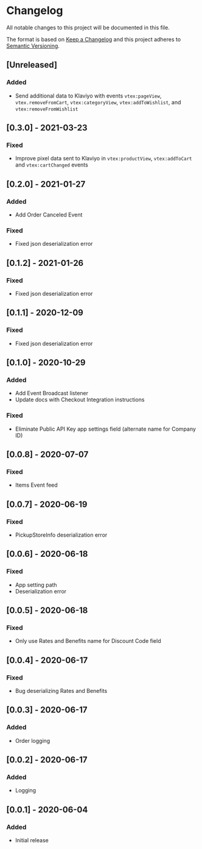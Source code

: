 # Changelog

All notable changes to this project will be documented in this file.

The format is based on [Keep a Changelog](http://keepachangelog.com/en/1.0.0/)
and this project adheres to [Semantic Versioning](http://semver.org/spec/v2.0.0.html).

## [Unreleased]

### Added

- Send additional data to Klaviyo with events `vtex:pageView`, `vtex.removeFromCart`, `vtex:categoryView`, `vtex:addToWishlist`, and `vtex:removeFromWishlist`

## [0.3.0] - 2021-03-23

### Fixed

- Improve pixel data sent to Klaviyo in `vtex:productView`, `vtex:addToCart` and `vtex:cartChanged` events

## [0.2.0] - 2021-01-27

### Added

- Add Order Canceled Event

### Fixed

- Fixed json deserialization error

## [0.1.2] - 2021-01-26

### Fixed

- Fixed json deserialization error

## [0.1.1] - 2020-12-09

### Fixed

- Fixed json deserialization error

## [0.1.0] - 2020-10-29

### Added

- Add Event Broadcast listener
- Update docs with Checkout Integration instructions

### Fixed

- Eliminate Public API Key app settings field (alternate name for Company ID)

## [0.0.8] - 2020-07-07

### Fixed

- Items Event feed

## [0.0.7] - 2020-06-19

### Fixed

- PickupStoreInfo deserialization error

## [0.0.6] - 2020-06-18

### Fixed

- App setting path
- Deserialization error

## [0.0.5] - 2020-06-18

### Fixed

- Only use Rates and Benefits name for Discount Code field

## [0.0.4] - 2020-06-17

### Fixed

- Bug deserializing Rates and Benefits

## [0.0.3] - 2020-06-17

### Added

- Order logging

## [0.0.2] - 2020-06-17

### Added

- Logging

## [0.0.1] - 2020-06-04

### Added

- Initial release
